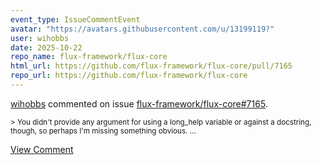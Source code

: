 ```yaml
---
event_type: IssueCommentEvent
avatar: "https://avatars.githubusercontent.com/u/13199119?"
user: wihobbs
date: 2025-10-22
repo_name: flux-framework/flux-core
html_url: https://github.com/flux-framework/flux-core/pull/7165
repo_url: https://github.com/flux-framework/flux-core
---
```


<a href='https://github.com/wihobbs' target='_blank'>wihobbs</a> commented on issue <a href='https://github.com/flux-framework/flux-core/pull/7165' target='_blank'>flux-framework/flux-core#7165</a>.

<small>> You didn't provide any argument for using a long_help variable or against a docstring, though, so perhaps I'm missing something obvious....</small>

<a href='https://github.com/flux-framework/flux-core/pull/7165' target='_blank'>View Comment</a>